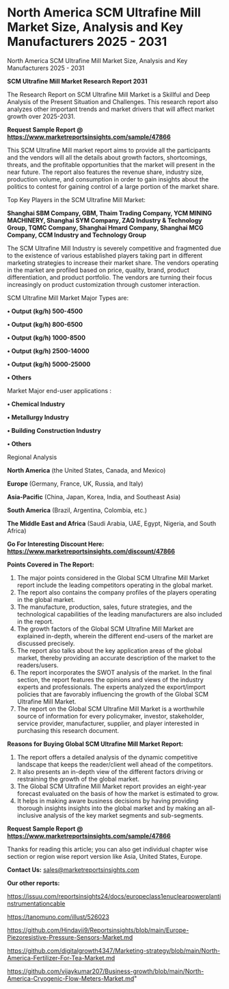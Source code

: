 # North America SCM Ultrafine Mill Market Size, Analysis and Key Manufacturers 2025 - 2031
North America SCM Ultrafine Mill Market Size, Analysis and Key Manufacturers 2025 - 2031

<strong>SCM Ultrafine Mill Market Research Report 2031</strong>

The Research Report on SCM Ultrafine Mill Market is a Skillful and Deep Analysis of the Present Situation and Challenges. This research report also analyzes other important trends and market drivers that will affect market growth over 2025-2031.

<strong>Request Sample Report @ <a href=https://www.marketreportsinsights.com/sample/47866>https://www.marketreportsinsights.com/sample/47866</a></strong>

This SCM Ultrafine Mill market report aims to provide all the participants and the vendors will all the details about growth factors, shortcomings, threats, and the profitable opportunities that the market will present in the near future. The report also features the revenue share, industry size, production volume, and consumption in order to gain insights about the politics to contest for gaining control of a large portion of the market share.

Top Key Players in the SCM Ultrafine Mill Market:

<strong>Shanghai SBM Company, GBM, Thaim Trading Company, YCM MINING MACHINERY, Shanghai SYM Company, ZAQ Industry & Technology Group, TQMC Company, Shanghai Hmard Company, Shanghai MCG Company, CCM Industry and Technology Group</strong>

The SCM Ultrafine Mill Industry is severely competitive and fragmented due to the existence of various established players taking part in different marketing strategies to increase their market share. The vendors operating in the market are profiled based on price, quality, brand, product differentiation, and product portfolio. The vendors are turning their focus increasingly on product customization through customer interaction.

SCM Ultrafine Mill Market Major Types are:

<strong>•  Output (kg/h) 500-4500

•  Output (kg/h) 800-6500

•  Output (kg/h) 1000-8500

•  Output (kg/h) 2500-14000

•  Output (kg/h) 5000-25000

•  Others</strong>

Market Major end-user applications :

<strong>•  Chemical Industry

•  Metallurgy Industry

•  Building Construction Industry

•  Others</strong>

Regional Analysis

</u><strong><b>North America</b></strong> (the United States, Canada, and Mexico)

<strong><b>Europe </b></strong>(Germany, France, UK, Russia, and Italy)

<strong><b>Asia-Pacific</b></strong> (China, Japan, Korea, India, and Southeast Asia)

<strong><b>South America</b></strong> (Brazil, Argentina, Colombia, etc.)

<strong><b>The Middle East and Africa</b></strong> (Saudi Arabia, UAE, Egypt, Nigeria, and South Africa)

<strong>Go For Interesting Discount Here: <a href=https://www.marketreportsinsights.com/discount/47866>https://www.marketreportsinsights.com/discount/47866</a></strong>

<strong>Points Covered in The Report:</strong>
<ol>
  <li>The major points considered in the Global SCM Ultrafine Mill Market report include the leading competitors operating in the global market.</li>
  <li>The report also contains the company profiles of the players operating in the global market.</li>
  <li>The manufacture, production, sales, future strategies, and the technological capabilities of the leading manufacturers are also included in the report.</li>
  <li>The growth factors of the Global SCM Ultrafine Mill Market are explained in-depth, wherein the different end-users of the market are discussed precisely.</li>
  <li>The report also talks about the key application areas of the global market, thereby providing an accurate description of the market to the readers/users.</li>
  <li>The report incorporates the SWOT analysis of the market. In the final section, the report features the opinions and views of the industry experts and professionals. The experts analyzed the export/import policies that are favorably influencing the growth of the Global SCM Ultrafine Mill Market.</li>
  <li>The report on the Global SCM Ultrafine Mill Market is a worthwhile source of information for every policymaker, investor, stakeholder, service provider, manufacturer, supplier, and player interested in purchasing this research document.</li>
</ol>
<strong>Reasons for Buying Global SCM Ultrafine Mill Market Report:</strong>

<ol>
  <li>The report offers a detailed analysis of the dynamic competitive landscape that keeps the reader/client well ahead of the competitors.</li>
  <li>It also presents an in-depth view of the different factors driving or restraining the growth of the global market.</li>
  <li>The Global SCM Ultrafine Mill Market report provides an eight-year forecast evaluated on the basis of how the market is estimated to grow.</li>
  <li>It helps in making aware business decisions by having providing thorough insights insights into the global market and by making an all-inclusive analysis of the key market segments and sub-segments.</li>
</ol>
<strong>Request Sample Report @ <a href=https://www.marketreportsinsights.com/sample/47866>https://www.marketreportsinsights.com/sample/47866</a></strong>


Thanks for reading this article; you can also get individual chapter wise section or region wise report version like Asia, United States, Europe.

<strong>Contact Us:</strong>
sales@marketreportsinsights.com

<strong>Our other reports:</strong>

<a href=https://issuu.com/reportsinsights24/docs/europeclass1enuclearpowerplantinstrumentationcable>https://issuu.com/reportsinsights24/docs/europeclass1enuclearpowerplantinstrumentationcable</a>

<a href=https://tanomuno.com/illust/526023>https://tanomuno.com/illust/526023</a>

<a href=https://github.com/Hindavii9/Reportsinsights/blob/main/Europe-Piezoresistive-Pressure-Sensors-Market.md>https://github.com/Hindavii9/Reportsinsights/blob/main/Europe-Piezoresistive-Pressure-Sensors-Market.md</a>

<a href=https://github.com/digitalgrowth4347/Marketing-strategy/blob/main/North-America-Fertilizer-For-Tea-Market.md>https://github.com/digitalgrowth4347/Marketing-strategy/blob/main/North-America-Fertilizer-For-Tea-Market.md</a>

<a href=https://github.com/vijaykumar207/Business-growth/blob/main/North-America-Cryogenic-Flow-Meters-Market.md>https://github.com/vijaykumar207/Business-growth/blob/main/North-America-Cryogenic-Flow-Meters-Market.md</a>"
